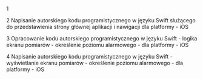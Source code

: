 1

2 Napisanie autorskiego kodu programistycznego w języku Swift służącego do przedstawienia strony głównej aplikacji i nawigacji dla platformy - iOS

3 Opracowanie kodu autorskiego programistycznego w języku Swift - logika ekranu pomiarów - określenie poziomu alarmowego - dla platformy - iOS

4 Napisanie autorskiego kodu programistycznego w języku Swift - wyświetlanie ekranu pomiarów - określenie poziomu alarmowego - dla platformy - iOS
